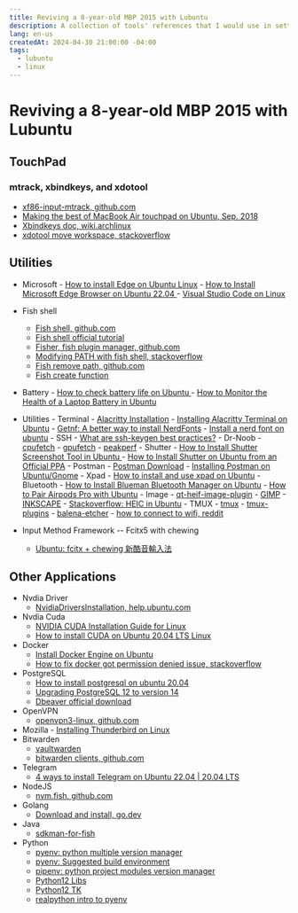 ```yaml
---
title: Reviving a 8-year-old MBP 2015 with Lubuntu
description: A collection of tools' references that I would use in setting up a linux computer.
lang: en-us
createdAt: 2024-04-30 21:00:00 -04:00
tags:
  - lubuntu
  - linux
---
```


# Reviving a 8-year-old MBP 2015 with Lubuntu

## TouchPad

### mtrack, xbindkeys, and xdotool

- [xf86-input-mtrack, github.com](https://github.com/p2rkw/xf86-input-mtrack)
- [Making the best of MacBook Air touchpad on Ubuntu, Sep. 2018](https://int3ractive.com/blog/2018/make-the-best-of-macbook-touchpad-on-ubuntu/)
- [Xbindkeys doc, wiki.archlinux](https://wiki.archlinux.org/title/Xbindkeys)
- [xdotool move workspace, stackoverflow](https://unix.stackexchange.com/questions/507093/how-do-i-move-move-to-the-next-workspace-using-command-line)

## Utilities

- Microsoft - [How to install Edge on Ubuntu Linux](https://www.omgubuntu.co.uk/2021/01/how-to-install-edge-on-ubuntu-linux) - [How to Install Microsoft Edge Browser on Ubuntu 22.04
  ](https://linuxhint.com/install-microsoft-edge-browser-ubuntu/) - [Visual Studio Code on Linux
  ](https://code.visualstudio.com/docs/setup/linux)

- Fish shell

  - [Fish shell, github.com](https://github.com/fish-shell/fish-shell)
  - [Fish shell official tutorial](https://fishshell.com/docs/current/tutorial.html)
  - [Fisher, fish plugin manager, github.com](https://github.com/jorgebucaran/fisher)
  - [Modifying PATH with fish shell, stackoverflow](https://stackoverflow.com/questions/26208231/modifying-path-with-fish-shell)
  - [Fish remove path, github.com](https://github.com/fish-shell/fish-shell/issues/8604)
  - [Fish create function](https://medium.com/@yowats0n/creating-a-global-function-in-fish-shell-238b571dc6df)

- Battery - [How to check battery life on Ubuntu
  ](https://linuxconfig.org/how-to-check-battery-life-on-ubuntu) - [How to Monitor the Health of a Laptop Battery in Ubuntu
  ](https://linuxhint.com/monitor-_health-_laptop_battery_ubuntu/)

- Utilities - Terminal - [Alacritty Installation](https://github.com/alacritty/alacritty/blob/master/INSTALL.md#debianubuntu) - [Installing Alacritty Terminal on Ubuntu](https://techviewleo.com/install-and-configure-alacritty-terminal-on-ubuntu/) - [Getnf: A better way to install NerdFonts](https://github.com/ronniedroid/getnf) - [Install a nerd font on ubuntu](https://gist.github.com/matthewjberger/7dd7e079f282f8138a9dc3b045ebefa0) - SSH - [What are ssh-keygen best practices?](https://security.stackexchange.com/questions/143442/what-are-ssh-keygen-best-practices) - Dr-Noob - [cpufetch](https://github.com/Dr-Noob/cpufetch) - [gpufetch](https://github.com/Dr-Noob/gpufetch) - [peakperf](https://github.com/Dr-Noob/peakperf) - Shutter - [How to Install Shutter Screenshot Tool in Ubuntu
  ](https://itsfoss.com/install-shutter-ubuntu/) - [How to Install Shutter on Ubuntu from an Official PPA](https://www.omgubuntu.co.uk/2021/08/install-shutter-on-ubuntu-ppa) - Postman - [Postman Download](https://www.postman.com/downloads/) - [Installing Postman on Ubuntu/Gnome](https://gist.github.com/pmkay/75faa1b926ba06416d0e44a29a584940) - Xpad - [How to install and use xpad on Ubuntu](https://linuxhint.com/install-and-use-xpad-ubuntu/) - Bluetooth - [How to Install Blueman Bluetooth Manager on Ubuntu](https://techsphinx.com/linux/install-blueman-ubuntu/) - [How to Pair Airpods Pro with Ubuntu](https://fedingo.com/how-to-pair-airpods-pro-with-ubuntu/) - Image - [qt-heif-image-plugin](https://github.com/jakar/qt-heif-image-plugin) - [GIMP](https://www.gimp.org/) - [INKSCAPE](https://inkscape.org/) - [Stackoverflow: HEIC in Ubuntu](https://askubuntu.com/questions/958355/any-app-on-ubuntu-to-open-and-or-convert-heif-pictures-heic-high-efficiency-i) - TMUX - [tmux](https://github.com/tmux/tmux) - [tmux-plugins](https://github.com/tmux-plugins/tpm) - [balena-etcher](https://github.com/balena-io/etcher#debian-and-ubuntu-based-package-repository-gnulinux-x86x64) - [how to connect to wifi, reddit](https://www.reddit.com/r/Lubuntu/comments/xobecy/how_to_connect_to_wifi_on_lubuntu/)

- Input Method Framework -- Fcitx5 with chewing
  - [Ubuntu: fcitx + chewing 新酷音輸入法](https://gist.github.com/tanyuan/c0d4ee15cf0c9c93da28cc1cf0ff87b3)

## Other Applications

- Nvdia Driver
  - [NvidiaDriversInstallation, help.ubuntu.com](https://help.ubuntu.com/community/NvidiaDriversInstallation)
- Nvdia Cuda
  - [NVIDIA CUDA Installation Guide for Linux](https://docs.nvidia.com/cuda/cuda-installation-guide-linux/index.html#ubuntu)
  - [How to install CUDA on Ubuntu 20.04 LTS Linux](https://linux.how2shout.com/how-to-install-cuda-on-ubuntu-20-04-lts-linux/)
- Docker
  - [Install Docker Engine on Ubuntu](https://docs.docker.com/engine/install/ubuntu/)
  - [How to fix docker got permission denied issue, stackoverflow](https://stackoverflow.com/questions/48957195/how-to-fix-docker-got-permission-denied-issue)
- PostgreSQL
  - [How to install postgresql on ubuntu 20.04](https://www.digitalocean.com/community/tutorials/how-to-install-postgresql-on-ubuntu-20-04-quickstart)
  - [Upgrading PostgreSQL 12 to version 14](https://maas.io/docs/upgrading-postgresql-12-to-version-14)
  - [Dbeaver official download](https://dbeaver.io/download/)
- OpenVPN
  - [openvpn3-linux, github.com](https://github.com/OpenVPN/openvpn3-linux/)
- Mozilla - [Installing Thunderbird on Linux
  ](https://support.mozilla.org/en-US/kb/installing-thunderbird-linux)
- Bitwarden
  - [vaultwarden](https://github.com/dani-garcia/vaultwarden)
  - [bitwarden clients, github.com](https://github.com/bitwarden/clients)
- Telegram
  - [4 ways to install Telegram on Ubuntu 22.04 | 20.04 LTS](https://linux.how2shout.com/how-to-install-telegram-on-ubuntu-22-04-20-04-lts/)
- NodeJS
  - [nvm.fish, github.com](https://github.com/jorgebucaran/nvm.fish)
- Golang
  - [Download and install, go.dev](https://go.dev/doc/install)
- Java
  - [sdkman-for-fish](https://github.com/reitzig/sdkman-for-fish)
- Python
  - [pyenv: python multiple version manager](https://github.com/pyenv/pyenv)
  - [pyenv: Suggested build environment](https://github.com/pyenv/pyenv/wiki)
  - [pipenv: python project modules version manager](https://pipenv.pypa.io/en/latest/installation/)
  - [Python12 Libs](https://www.linuxcapable.com/install-python-3-12-on-ubuntu-linux/)
  - [Python12 TK](https://github.com/pyenv/pyenv/issues/94)
  - [realpython intro to pyenv](https://realpython.com/intro-to-pyenv/)
